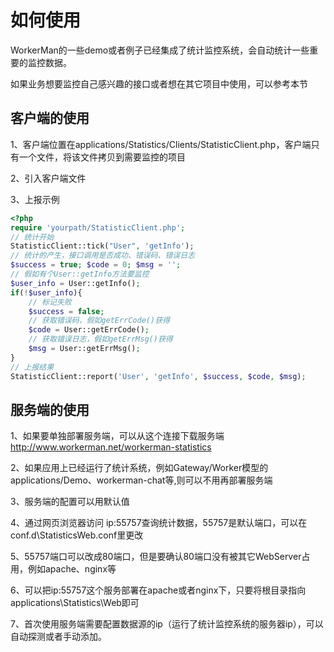 # 如何使用

WorkerMan的一些demo或者例子已经集成了统计监控系统，会自动统计一些重要的监控数据。

如果业务想要监控自己感兴趣的接口或者想在其它项目中使用，可以参考本节

## 客户端的使用

1、客户端位置在applications/Statistics/Clients/StatisticClient.php，客户端只有一个文件，将该文件拷贝到需要监控的项目

2、引入客户端文件

3、上报示例

```php
<?php
require 'yourpath/StatisticClient.php';
// 统计开始
StatisticClient::tick("User", 'getInfo');
// 统计的产生，接口调用是否成功、错误码、错误日志
$success = true; $code = 0; $msg = '';
// 假如有个User::getInfo方法要监控
$user_info = User::getInfo();
if(!$user_info){
    // 标记失败
    $success = false;
    // 获取错误码，假如getErrCode()获得
    $code = User::getErrCode();
    // 获取错误日志，假如getErrMsg()获得
    $msg = User::getErrMsg();
}
// 上报结果
StatisticClient::report('User', 'getInfo', $success, $code, $msg);
```

## 服务端的使用

1、如果要单独部署服务端，可以从这个连接下载服务端 http://www.workerman.net/workerman-statistics

2、如果应用上已经运行了统计系统，例如Gateway/Worker模型的applications/Demo、workerman-chat等,则可以不用再部署服务端

3、服务端的配置可以用默认值

4、通过网页浏览器访问 ip:55757查询统计数据，55757是默认端口，可以在conf.d\StatisticsWeb.conf里更改

5、55757端口可以改成80端口，但是要确认80端口没有被其它WebServer占用，例如apache、nginx等

6、可以把ip:55757这个服务部署在apache或者nginx下，只要将根目录指向applications\Statistics\Web即可

7、首次使用服务端需要配置数据源的ip（运行了统计监控系统的服务器ip），可以自动探测或者手动添加。

